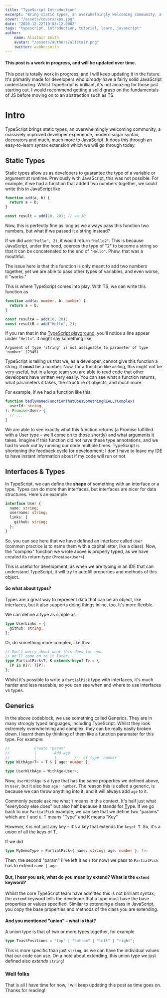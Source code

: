 ```yaml
---
title: "TypeScript Introduction"
excerpt: "Bring static types, an overwhelmingly welcoming community, a massively improved developer experience, modern sugar syntax, decorators and much, much more to JavaScript."
cover: "/assets/covers/xps.jpg"
date: "2020-12-22T10:53:12.000Z"
tags: "typescript, introduction, tutorial, learn, javascript"
author:
    name: Alistair Smith
    avatar: "/assets/authors/alistair.png"
    twitter: aabbccsmith
---
```


#### This post is a work in progress, and will be updated over time.

This post is totally work in progress, and I will keep updating it in the future. It's primarily made for developers who _already_ have a fairly solid JavaScript understanding. Whilst TypeScript is brilliant, it's not amazing for those just starting out. I would recommend getting a solid grasp on the fundamentals of JS before moving on to an abstraction such as TS.

# Intro

TypeScript brings static types, an overwhelmingly welcoming community, a massively improved developer experience, modern sugar syntax, decorators and much, much more to JavaScript. It does this through an easy-to-learn syntax extension which we will go through today.

## Static Types

Static types allow us as developers to guarantee the type of a variable or argument at runtime. Previously with JavaScript, this was not possible. For example, if we had a function that added two numbers together, we could write this in JavaScript like

```javascript:add.js
function add(a, b) {
  return a + b;
}

const result = add(10, 20); // => 30
```

Now, this is perfectly fine as long as we always pass this function two numbers, but what if we passed it a string instead?

If we did `add("Hello", 2)`, it would return `"Hello2"`. This is because JavaScript, under the hood, coerces the type of "2" to become a string so that it can be concatenated to the end of `"Hello"`. Phew, that was a mouthful.

The issue here is that this function is only meant to add two numbers together, yet we are able to pass other types of variables, and even worse, it "works."

This is where TypeScript comes into play. With TS, we can write this function as

```typescript
function add(a: number, b: number) {
  return a + b;
}

const resultA = add(10, 20);
const resultB = add("Hello", 2);
```

If you ran that in the [TypeScript playground](https://www.typescriptlang.org/play), you'll notice a line appear under `"Hello"`. It might say something like

```
Argument of type 'string' is not assignable to parameter of type 'number'.(2345)
```

TypeScript is telling us that we, as a developer, cannot give this function a string. It **must** be a number. Now, for a function like `add`ing, this might not be very useful, but in a large team you are able to read code that other developers have written very easily. You can see what a function returns, what parameters it takes, the structure of objects, and much more.

For example, if we had a function like this:

```typescript
function badlyNamedFunctionThatDoesSomethingREALLYComplex(
  userId: string
): Promise<User> {
  // ...
}
```

We are able to see exactly what this function returns (a Promise fulfilled with a User type – we'll come on to those shortly) and what arguments it takes. Imagine if this function did not have these type annotations, and we had to work out by running our code multiple times. TypeScript is shortening the feedback cycle for development; I don't have to leave my IDE to have instant information about if my code will run or not.

## Interfaces & Types

In TypeScript, we can define the **shape** of something with an interface or a type. Types can do more than interfaces, but interfaces are nicer for data structures. Here's an example

```typescript
interface User {
  name: string;
  username: string;
  links: {
    github: string;
  };
}
```

So, you can see here that we have defined an interface called `User` (common practice is to name them with a capital letter, like a class). Now, the "complex" function we wrote above is properly typed, as we have created its return type (`Promise<User>`).

This is useful for development, as when we are typing in an IDE that can understand TypeScript, it will try to autofill properties and methods of this object.

#### So what about types?

Types are a great way to represent data that can be an object, like interfaces, but it also supports doing things inline, too. It's more flexible.

We can define a type as simple as:

```typescript
type UserLinks = {
  github: string;
};
```

Or, do something more complex, like this:

```typescript
// Don't worry about what this does for now.
// We'll come on to it later.
type PartialPick<T, K extends keyof T> = {
  [P in K]?: T[P];
};
```

Whilst it's possible to write a `PartialPick` type with interfaces, it's much harder and less readable, so you can see when and where to use interfaces vs types.

## Generics

In the above codeblock, we use something called Generics. They are in many strongly typed languages, including TypeScript. Whilst they look extremely overwhelming and complex, they can be really easily broken down. I learnt them by thinking of them like a function paramater for this type. For example:

```typescript
//           Create "param"
//           |        Add age
//           |        |        /-- of type `number`
type WithAge<T> = T & { age: number };

type UserWithAge = WithAge<User>;
```

Now, `UserWithAge` is a type that has the same properties we defined above, in `User`, but it also has `age: number`. The reason this is called a generic, is because we can throw anything into it, and it will always add `age` to it.

Commonly people ask me what `T` means in this context. It's half just what "everybody else does" but also half because it stands for <ins>**T**</ins>ype. If we go back to our `PartialPick` example, we can see that we define two "params" which are `T` and `K`. T means "Type" and K means "Key"

However, `K` is not just any key – it's a key that extends the `keyof T`. So, it's a _union_ of all the keys of T.

If we did

```typescript
type MyDemoType = PartialPick<{ name: string; age: number }, ?>;
```

Then, the second "param" (I've left it as `?` for now) we pass to `PartialPick` has to extend `name | age`.

#### But, I hear you ask, what do you mean by extend? What is the `extend` keyword?

Whilst the core TypeScript team have admitted this is not brilliant syntax, the `extend` keyword tells the developer that a type must have the base properties or values specified. Similar to extending a class in JavaScript, you copy the base properties and methods of the class you are extending.

#### And you mentioned "union" – what is that?

A union type is that of two or more types together, for example

```typescript
type ToastPositions = "top" | "bottom" | "left" | "right";
```

This is more specific than just `string`, as we can have the individual values that our code can use. On a note about extending, this union type we just defined also _extends_ `string`!

### Well folks

That is all I have time for now, I will keep updating this post as time goes on. Thanks for reading!
